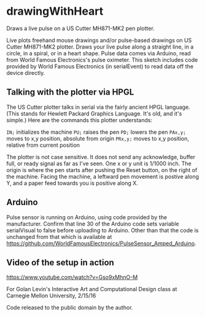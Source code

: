 # drawingWithHeart

Draws a live pulse on a US Cutter MH871-MK2 pen plotter.
 
 Live plots freehand mouse drawings and/or pulse-based drawings on US Cutter MH871-MK2 plotter.
 Draws your live pulse along a straight line, in a circle, in a spiral, or in a heart shape.
 Pulse data comes via Arduino, read from World Famous Electronics's pulse oximeter. This sketch includes code
 provided by World Famous Electronics (in serialEvent) to read data off the device directly.
 
## Talking with the plotter via HPGL
 
 The US Cutter plotter talks in serial via the fairly ancient HPGL language. (This stands for Hewlett Packard Graphics
 Language. It's old, and it's simple.) Here are the commands this plotter understands:
 
`IN;`    initializes the machine
`PU;`    raises the pen
`PD;`    lowers the pen
`PAx,y;`  moves to x,y position, absolute from origin
`PRx,y;`  moves to x,y position, relative from current position
 
The plotter is not case sensitive. It does not send any acknowledge, buffer full, or ready signal as far as I've seen.
 One x or y unit is 1/1000 inch. The origin is where the pen starts after pushing the Reset button, on the right of the machine.
 Facing the machine, a leftward pen movement is postive along Y, and a paper feed towards you is positive along X.
 
## Arduino
 Pulse sensor is running on Arduino, using code provided by the manufacturer. Confirm that line 30
 of the Arduino code sets variable serialVisual to false before uploading to Arduino. Other than that
 the code is unchanged from that which is available at 
 <https://github.com/WorldFamousElectronics/PulseSensor_Amped_Arduino>.
 
## Video of the setup in action

https://www.youtube.com/watch?v=Gso9xMhnO-M
 
For Golan Levin's Interactive Art and Computational Design class at Carnegie Mellon University, 2/15/16

Code released to the public domain by the author.


